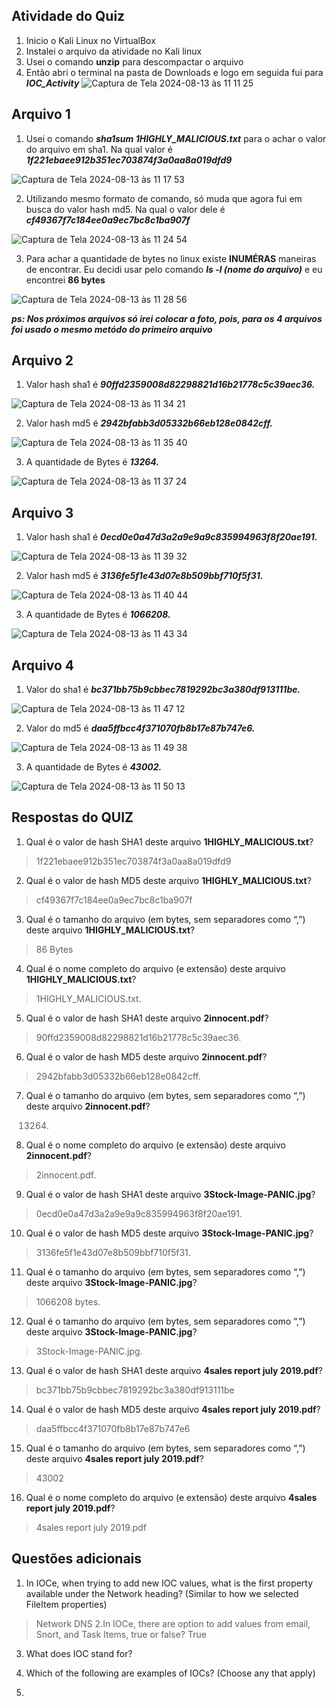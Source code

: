 ## Atividade do Quiz

1. Inicio o Kali Linux no VirtualBox
2. Instalei o arquivo da atividade no Kali linux
3. Usei o comando **unzip** para descompactar o arquivo 
4. Então abri o terminal na pasta de Downloads e logo em seguida fui para ***IOC_Activity***
![Captura de Tela 2024-08-13 às 11 11 25](https://github.com/user-attachments/assets/489d934b-e1ee-4088-a273-c27cf4084a5c)

## Arquivo 1
1. Usei o comando ***sha1sum 1HIGHLY_MALICIOUS.txt*** para o achar o valor do arquivo em sha1. Na qual valor é ***1f221ebaee912b351ec703874f3a0aa8a019dfd9***

![Captura de Tela 2024-08-13 às 11 17 53](https://github.com/user-attachments/assets/b61aaf85-7123-4b36-b443-544801bff3be)

2. Utilizando mesmo formato de comando, só muda que agora fui em busca do valor hash md5. Na qual o valor dele é ***cf49367f7c184ee0a9ec7bc8c1ba907f***

![Captura de Tela 2024-08-13 às 11 24 54](https://github.com/user-attachments/assets/caf080f5-daa3-45f7-a296-c9782b1e5af4)

3. Para achar a quantidade de bytes no linux existe **INUMÉRAS** maneiras de encontrar. Eu decidi usar pelo comando ***ls -l (nome do arquivo)*** e eu encontrei **86 bytes**

![Captura de Tela 2024-08-13 às 11 28 56](https://github.com/user-attachments/assets/f065c2dc-e4b2-44d0-aa12-e53f444ee4e1)

***ps: Nos próximos arquivos só irei colocar a foto, pois, para os 4 arquivos foi usado o mesmo metódo do primeiro arquivo***

## Arquivo 2

1. Valor hash sha1 é ***90ffd2359008d82298821d16b21778c5c39aec36.***

![Captura de Tela 2024-08-13 às 11 34 21](https://github.com/user-attachments/assets/5b634601-ca6e-4082-85f5-2ca41c3373bc)

2. Valor hash md5 é ***2942bfabb3d05332b66eb128e0842cff.***

![Captura de Tela 2024-08-13 às 11 35 40](https://github.com/user-attachments/assets/184bfb63-2236-4ff2-98fc-f797a738d443)

3. A quantidade de Bytes é ***13264.***

![Captura de Tela 2024-08-13 às 11 37 24](https://github.com/user-attachments/assets/a24c105e-deff-4da8-b469-ccceace9ffba)

## Arquivo 3

1. Valor hash sha1 é ***0ecd0e0a47d3a2a9e9a9c835994963f8f20ae191.***

![Captura de Tela 2024-08-13 às 11 39 32](https://github.com/user-attachments/assets/2fa2d9db-a01c-4618-8ef1-a9b6e83ab9a8)

2. Valor hash md5 é ***3136fe5f1e43d07e8b509bbf710f5f31.***

![Captura de Tela 2024-08-13 às 11 40 44](https://github.com/user-attachments/assets/6577b979-2a2a-451d-a790-490ea5903498)

3. A quantidade de Bytes é ***1066208.***

![Captura de Tela 2024-08-13 às 11 43 34](https://github.com/user-attachments/assets/47eeee39-dcb0-4c5f-91a4-125cbcad7e54)

## Arquivo 4

1. Valor do sha1 é ***bc371bb75b9cbbec7819292bc3a380df913111be.***

![Captura de Tela 2024-08-13 às 11 47 12](https://github.com/user-attachments/assets/c5fe3bbe-6906-425d-a343-c68f51f3068f)

2. Valor do md5 é ***daa5ffbcc4f371070fb8b17e87b747e6.***

![Captura de Tela 2024-08-13 às 11 49 38](https://github.com/user-attachments/assets/00fc6c78-b3d2-4473-add3-3d8d31412c91)

3. A quantidade de Bytes é ***43002.***

![Captura de Tela 2024-08-13 às 11 50 13](https://github.com/user-attachments/assets/00c47cac-df10-4390-9350-d3ea3c201e54)

## Respostas do QUIZ

1. Qual é o valor de hash SHA1 deste arquivo **1HIGHLY_MALICIOUS.txt**?
>1f221ebaee912b351ec703874f3a0aa8a019dfd9
2. Qual é o valor de hash MD5 deste arquivo **1HIGHLY_MALICIOUS.txt**?
>cf49367f7c184ee0a9ec7bc8c1ba907f
3. Qual é o tamanho do arquivo (em bytes, sem separadores como “,”) deste arquivo **1HIGHLY_MALICIOUS.txt**?
> 86 Bytes
4. Qual é o nome completo do arquivo (e extensão) deste arquivo  **1HIGHLY_MALICIOUS.txt**?
>1HIGHLY_MALICIOUS.txt.
5. Qual é o valor de hash SHA1 deste arquivo **2innocent.pdf**?
>90ffd2359008d82298821d16b21778c5c39aec36.
6. Qual é o valor de hash MD5 deste arquivo **2innocent.pdf**?
> 2942bfabb3d05332b66eb128e0842cff.
7. Qual é o tamanho do arquivo (em bytes, sem separadores como “,”) deste arquivo **2innocent.pdf**?
>13264.
8. Qual é o nome completo do arquivo (e extensão) deste arquivo **2innocent.pdf**?
>2innocent.pdf.
9. Qual é o valor de hash SHA1 deste arquivo **3Stock-Image-PANIC.jpg**?
>0ecd0e0a47d3a2a9e9a9c835994963f8f20ae191.
10. Qual é o valor de hash MD5 deste arquivo **3Stock-Image-PANIC.jpg**?
>3136fe5f1e43d07e8b509bbf710f5f31.
11. Qual é o tamanho do arquivo (em bytes, sem separadores como “,”) deste arquivo **3Stock-Image-PANIC.jpg**?
>1066208 bytes.
12. Qual é o tamanho do arquivo (em bytes, sem separadores como “,”) deste arquivo **3Stock-Image-PANIC.jpg**?
>3Stock-Image-PANIC.jpg.
13. Qual é o valor de hash SHA1 deste arquivo **4sales report july 2019.pdf**?
>bc371bb75b9cbbec7819292bc3a380df913111be
14. Qual é o valor de hash MD5 deste arquivo **4sales report july 2019.pdf**?
>daa5ffbcc4f371070fb8b17e87b747e6
15. Qual é o tamanho do arquivo (em bytes, sem separadores como “,”) deste arquivo **4sales report july 2019.pdf**?
>43002
16. Qual é o nome completo do arquivo (e extensão) deste arquivo **4sales report july 2019.pdf**?  
> 4sales report july 2019.pdf
## Questões adicionais
1. In IOCe, when trying to add new IOC values, what is the first property available under the Network heading? (Similar to how we selected FileItem properties)
>Network DNS
2.In IOCe, there are option to add values from email, Snort, and Task Items, true or false?
>True
3. What does IOC stand for?
4. Which of the following are examples of IOCs? (Choose any that apply)


5.
